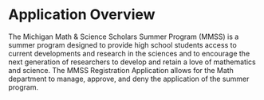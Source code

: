 # Application Overview

The Michigan Math & Science Scholars Summer Program (MMSS) is a summer program designed to provide high school students access to current developments and research in the sciences and to encourage the next generation of researchers to develop and retain a love of mathematics and science. The MMSS Registration Application allows for the Math department to manage, approve, and deny the application of the summer program.